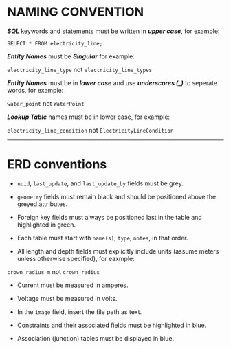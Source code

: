
# NAMING CONVENTION

***SQL*** keywords and statements must be written in ***upper case***, for example:

``SELECT * FROM electricity_line;``

***Entity Names*** must be ***Singular*** for example:

```electricity_line_type``` not ```electricity_line_types```

***Entity Names*** must be in ***lower case*** and use ***underscores (_)*** to seperate words, for example:

```water_point``` not ```WaterPoint```

***Lookup Table*** names must be in lower case, for example:

```electricity_line_condition``` not ```ElectricityLineCondition```

---

# ERD conventions

- `uuid`, `last_update`, and `last_update_by` fields must be grey.

- `geometry` fields must remain black and should be positioned above the greyed attributes.

- Foreign key fields must always be positioned last in the table and highlighted in green.

- Each table must start with `name(s)`, `type`, `notes`, in that order.

- All length and depth fields must explicitly include units (assume meters unless otherwise specified), for eaxmple: 

```crown_radius_m``` not ```crown_radius```

- Current must be measured in amperes.

- Voltage must be measured in volts.

- In the `image` field, insert the file path as text.

- Constraints and their associated fields must be highlighted in blue.

- Association (junction) tables must be displayed in blue.
